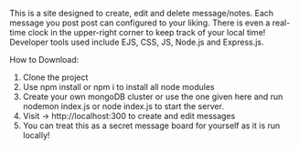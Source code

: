 This is a site designed to create, edit and delete message/notes. Each message you post post can configured to your liking. There is even a real-time clock in the upper-right corner to keep track of your local time! Developer tools used include EJS, CSS, JS, Node.js and Express.js.

How to Download:
1. Clone the project
2. Use npm install or npm i to install all node modules
3. Create your own mongoDB cluster or use the one given here and run nodemon index.js or node index.js to start the server.
4. Visit -> http://localhost:300 to create and edit messages
5. You can treat this as a secret message board for yourself as it is run locally!
